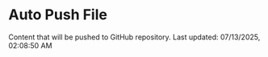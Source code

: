 # Auto Push File

Content that will be pushed to GitHub repository.
Last updated: 07/13/2025, 02:08:50 AM